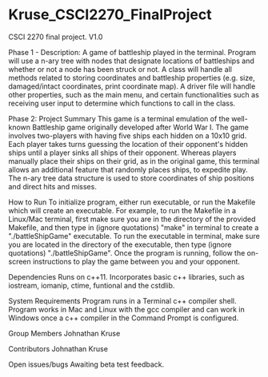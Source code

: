 # Kruse_CSCI2270_FinalProject
CSCI 2270 final project. V1.0

Phase 1 - Description:
A game of battleship played in the terminal. Program will use a n-ary tree with nodes that designate locations of battleships and whether or not a node has been struck or not. A class will handle all methods related to storing coordinates and battleship properties (e.g. size, damaged/intact coordinates, print coordinate map). A driver file will handle other properties, such as the main menu, and certain functionalities such as receiving user input to determine which functions to call in the class.

Phase 2:
Project Summary
This game is a terminal emulation of the well-known Battleship game originally developed after World War I. The game involves two-players with having five ships each hidden on a 10x10 grid. Each player takes turns guessing the location of their opponent's hidden ships until a player sinks all ships of their opponent. Whereas players manually place their ships on their grid, as in the original game, this terminal allows an additional feature that randomly places ships, to expedite play. The n-ary tree data structure is used to store coordinates of ship positions and direct hits and misses.

How to Run
To initialize program, either run executable, or run the Makefile which will create an executable. For example, to run the Makefile in a Linux/Mac terminal, first make sure you are in the directory of the provided Makefile, and then type in (ignore quotations) "make" in terminal to create a "./battleShipGame" executable. To run the executable in terminal, make sure you are located in the directory of the executable, then type (ignore quotations) "./battleShipGame". Once the program is running, follow the on-screen instructions to play the game between you and your opponent.


Dependencies
Runs on c++11. Incorporates basic c++ libraries, such as iostream, iomanip, ctime, funtional and the cstdlib.

System Requirements
Program runs in a Terminal c++ compiler shell. Program works in Mac and Linux with the gcc compiler and can work in Windows once a c++ compiler in the Command Prompt is configured.

Group Members
Johnathan Kruse

Contributors
Johnathan Kruse

Open issues/bugs
Awaiting beta test feedback.
